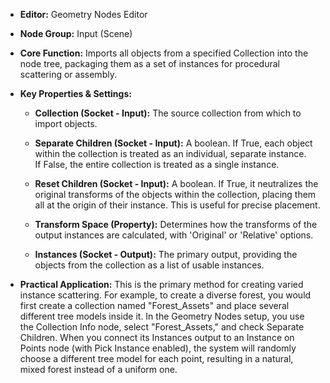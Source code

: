 - **Editor:** Geometry Nodes Editor
    
- **Node Group:** Input (Scene)
    
- **Core Function:** Imports all objects from a specified Collection into the node tree, packaging them as a set of instances for procedural scattering or assembly.
    
- **Key Properties & Settings:**
    
    - **Collection (Socket - Input):** The source collection from which to import objects.
        
    - **Separate Children (Socket - Input):** A boolean. If True, each object within the collection is treated as an individual, separate instance. If False, the entire collection is treated as a single instance.
        
    - **Reset Children (Socket - Input):** A boolean. If True, it neutralizes the original transforms of the objects within the collection, placing them all at the origin of their instance. This is useful for precise placement.
        
    - **Transform Space (Property):** Determines how the transforms of the output instances are calculated, with 'Original' or 'Relative' options.
        
    - **Instances (Socket - Output):** The primary output, providing the objects from the collection as a list of usable instances.
        
- **Practical Application:** This is the primary method for creating varied instance scattering. For example, to create a diverse forest, you would first create a collection named "Forest_Assets" and place several different tree models inside it. In the Geometry Nodes setup, you use the Collection Info node, select "Forest_Assets," and check Separate Children. When you connect its Instances output to an Instance on Points node (with Pick Instance enabled), the system will randomly choose a different tree model for each point, resulting in a natural, mixed forest instead of a uniform one.